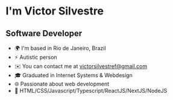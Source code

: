 I'm Victor Silvestre
=================================

Software Developer
------------------

* 🌍  I'm based in Rio de Janeiro, Brazil
* ⚡  Autistic person
* ✉️  You can contact me at [victorsilvestref@gmail.com](mailto:victorsilvestref@gmail.com)
* 🎓  Graduated in Internet Systems & Webdesign
* 🌐  Passionate about web development
* 🚀  HTML/CSS/Javascript/Typescript/ReactJS/NextJS/NodeJS
  
